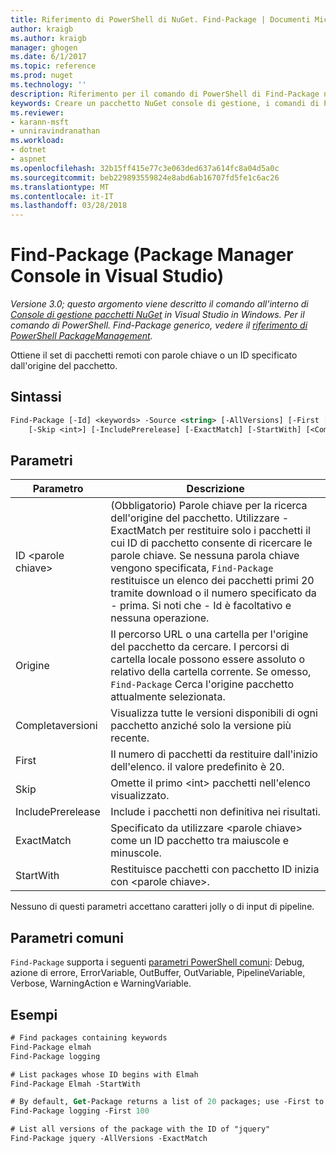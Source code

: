 ```yaml
---
title: Riferimento di PowerShell di NuGet. Find-Package | Documenti Microsoft
author: kraigb
ms.author: kraigb
manager: ghogen
ms.date: 6/1/2017
ms.topic: reference
ms.prod: nuget
ms.technology: ''
description: Riferimento per il comando di PowerShell di Find-Package nella Console di gestione pacchetti NuGet in Visual Studio.
keywords: Creare un pacchetto NuGet console di gestione, i comandi di Powershell di NuGet, riferimento di Powershell di NuGet, Find-Package
ms.reviewer:
- karann-msft
- unniravindranathan
ms.workload:
- dotnet
- aspnet
ms.openlocfilehash: 32b15ff415e77c3e063ded637a614fc8a04d5a0c
ms.sourcegitcommit: beb229893559824e8abd6ab16707fd5fe1c6ac26
ms.translationtype: MT
ms.contentlocale: it-IT
ms.lasthandoff: 03/28/2018
---
```

# <a name="find-package-package-manager-console-in-visual-studio"></a>Find-Package (Package Manager Console in Visual Studio)

*Versione 3.0; questo argomento viene descritto il comando all'interno di [Console di gestione pacchetti NuGet](package-manager-console.md) in Visual Studio in Windows. Per il comando di PowerShell. Find-Package generico, vedere il [riferimento di PowerShell PackageManagement](/powershell/module/packagemanagement/?view=powershell-6).*

Ottiene il set di pacchetti remoti con parole chiave o un ID specificato dall'origine del pacchetto.

## <a name="syntax"></a>Sintassi

```ps
Find-Package [-Id] <keywords> -Source <string> [-AllVersions] [-First [<int>]]
    [-Skip <int>] [-IncludePrerelease] [-ExactMatch] [-StartWith] [<CommonParameters>]
```

## <a name="parameters"></a>Parametri

| Parametro | Descrizione |
| --- | --- |
| ID &lt;parole chiave&gt; | (Obbligatorio) Parole chiave per la ricerca dell'origine del pacchetto. Utilizzare - ExactMatch per restituire solo i pacchetti il cui ID di pacchetto consente di ricercare le parole chiave. Se nessuna parola chiave vengono specificata, `Find-Package` restituisce un elenco dei pacchetti primi 20 tramite download o il numero specificato da - prima. Si noti che - Id è facoltativo e nessuna operazione. |
| Origine | Il percorso URL o una cartella per l'origine del pacchetto da cercare. I percorsi di cartella locale possono essere assoluto o relativo della cartella corrente. Se omesso, `Find-Package` Cerca l'origine pacchetto attualmente selezionata. |
| Completaversioni | Visualizza tutte le versioni disponibili di ogni pacchetto anziché solo la versione più recente. |
| First | Il numero di pacchetti da restituire dall'inizio dell'elenco. il valore predefinito è 20. |
| Skip | Omette il primo &lt;int&gt; pacchetti nell'elenco visualizzato.  |
| IncludePrerelease | Include i pacchetti non definitiva nei risultati. |
| ExactMatch | Specificato da utilizzare &lt;parole chiave&gt; come un ID pacchetto tra maiuscole e minuscole. |
| StartWith | Restituisce pacchetti con pacchetto ID inizia con &lt;parole chiave&gt;. |

Nessuno di questi parametri accettano caratteri jolly o di input di pipeline.

## <a name="common-parameters"></a>Parametri comuni

`Find-Package` supporta i seguenti [parametri PowerShell comuni](http://go.microsoft.com/fwlink/?LinkID=113216): Debug, azione di errore, ErrorVariable, OutBuffer, OutVariable, PipelineVariable, Verbose, WarningAction e WarningVariable.

## <a name="examples"></a>Esempi

```ps
# Find packages containing keywords
Find-Package elmah
Find-Package logging

# List packages whose ID begins with Elmah
Find-Package Elmah -StartWith

# By default, Get-Package returns a list of 20 packages; use -First to show more
Find-Package logging -First 100

# List all versions of the package with the ID of "jquery"
Find-Package jquery -AllVersions -ExactMatch
```
